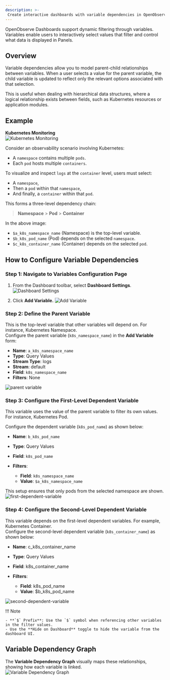```yaml
---
description: >-
 Create interactive dashboards with variable dependencies in OpenObserve—filter data dynamically using parent-child variable relationships like Namespace > Pod > Container.
---
```

OpenObserve Dashboards support dynamic filtering through variables. Variables enable users to interactively select values that filter and control what data is displayed in Panels.

## Overview

Variable dependencies allow you to model parent-child relationships between variables. When a user selects a value for the parent variable, the child variable is updated to reflect only the relevant options associated with that selection.

This is useful when dealing with hierarchical data structures, where a logical relationship exists between fields, such as Kubernetes resources or application modules.

## Example

**Kubernetes Monitoring** <br>
![Kubernetes Monitoring](../../../images/variable-dependencies-1.png) 

Consider an observability scenario involving Kubernetes:

- A `namespace` contains multiple `pods`.  
- Each `pod` hosts multiple `containers`.

To visualize and inspect `logs` at the `container` level, users must select:

- A `namespace`,  
- Then a `pod` within that `namespace`,  
- And finally, a `container` within that `pod`.

This forms a three-level dependency chain:

> **Namespace** > **Pod** > **Container**

In the above image: 

- `$a_k8s_namespace_name` (Namespace) is the top-level variable.  
- `$b_k8s_pod_name` (Pod) depends on the selected `namespace`.  
- `$c_k8s_container_name` (Container) depends on the selected `pod`.

## How to Configure Variable Dependencies

### Step 1: Navigate to Variables Configuration Page

1. From the Dashboard toolbar, select **Dashboard Settings**. 
![Dashboard Settings](../../../images/variable-dependencies-2.png)

2. Click **Add Variable.**
![Add Variable](../../../images/variable-dependencies-3.png)

### Step 2: Define the Parent Variable

This is the top-level variable that other variables will depend on. For instance, Kubernetes Namespace.  
Configure the parent variable (`k8s_namespace_name`) in the **Add Variable** form:

- **Name**: `a_k8s_namespace_name`  
- **Type**: Query Values  
- **Stream Type**: logs  
- **Stream**: default  
- **Field**: `k8s_namespace_name`  
- **Filters**: None

![parent variable](../../../images/variable-dependencies-4.png)

### Step 3: Configure the First-Level Dependent Variable

This variable uses the value of the parent variable to filter its own values. For instance, Kubernetes Pod.

Configure the dependent variable (`k8s_pod_name`) as shown below:

- **Name**: `b_k8s_pod_name`  
- **Type**: Query Values  
- **Field**: `k8s_pod_name`  
- **Filters**: 

    - **Field**: `k8s_namespace_name`  
    - **Value**: `$a_k8s_namespace_name`

This setup ensures that only pods from the selected namespace are shown.  
![first-dependent-variable](../../../images/variable-dependencies-5..png)

### Step 4: Configure the Second-Level Dependent Variable

This variable depends on the first-level dependent variables. For example, Kubernetes Container.  
Configure the second-level dependent variable (`k8s_container_name`) as shown below:

- **Name**: c_k8s_container_name  
- **Type**: Query Values  
- **Field**: k8s_container_name  
- **Filters**:

    - **Field**: k8s_pod_name   
    - **Value**: $b_k8s_pod_name

![second-dependent-variable](../../../images/variable-dependencies-6.png)

!!! Note

    - **`$` Prefix**: Use the `$` symbol when referencing other variables in the filter values.   
    - Use the **Hide on Dashboard** toggle to hide the variable from the dashboard UI.

## Variable Dependency Graph  
The **Variable Dependency Graph** visually maps these relationships, showing how each variable is linked.  
![Variable Dependency Graph](../../../images/variable-dependencies-7.png)